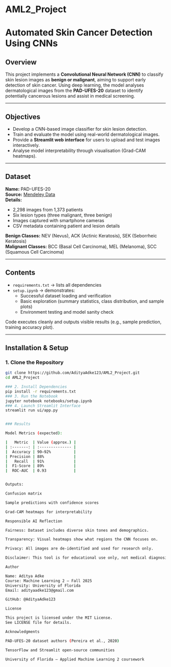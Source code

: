 # AML2_Project
# Automated Skin Cancer Detection Using CNNs

## Overview
This project implements a **Convolutional Neural Network (CNN)** to classify skin lesion images as **benign or malignant**, aiming to support early detection of skin cancer. Using deep learning, the model analyses dermatological images from the **PAD-UFES-20** dataset to identify potentially cancerous lesions and assist in medical screening.

---

## Objectives
- Develop a CNN-based image classifier for skin lesion detection.  
- Train and evaluate the model using real-world dermatological images.  
- Provide a **Streamlit web interface** for users to upload and test images interactively.  
- Analyse model interpretability through visualisation (Grad-CAM heatmaps).

---

## Dataset
**Name:** PAD-UFES-20  
**Source:** [Mendeley Data](https://data.mendeley.com/datasets/zr7vgbcyr2/1)  
**Details:**
- 2,298 images from 1,373 patients  
- Six lesion types (three malignant, three benign)  
- Images captured with smartphone cameras  
- CSV metadata containing patient and lesion details  

**Benign Classes:** NEV (Nevus), ACK (Actinic Keratosis), SEK (Seborrheic Keratosis)  
**Malignant Classes:** BCC (Basal Cell Carcinoma), MEL (Melanoma), SCC (Squamous Cell Carcinoma)

---

## Contents

- `requirements.txt` → lists all dependencies  
- `setup.ipynb` → demonstrates:  
  - Successful dataset loading and verification  
  - Basic exploration (summary statistics, class distribution, and sample plots)  
  - Environment testing and model sanity check  

Code executes cleanly and outputs visible results (e.g., sample prediction, training accuracy plot).

---

## Installation & Setup

### 1. Clone the Repository
```bash
git clone https://github.com/AdityaAdke123/AML2_Project.git
cd AML2_Project

### 2. Install Dependencies
pip install -r requirements.txt
### 3. Run the Notebook
jupyter notebook notebooks/setup.ipynb
### 4. Launch Streamlit Interface
streamlit run ui/app.py


### Results

Model Metrics (expected):

|   Metric  | Value (approx.) |
| :-------: | :-------------- |
|  Accuracy | 90–92%          |
| Precision | 88%             |
|   Recall  | 91%             |
|  F1-Score | 89%             |
|  ROC-AUC  | 0.93            |


Outputs:

Confusion matrix

Sample predictions with confidence scores

Grad-CAM heatmaps for interpretability

Responsible AI Reflection

Fairness: Dataset includes diverse skin tones and demographics.

Transparency: Visual heatmaps show what regions the CNN focuses on.

Privacy: All images are de-identified and used for research only.

Disclaimer: This tool is for educational use only, not medical diagnosis.

Author

Name: Aditya Adke
Course: Machine Learning 2 — Fall 2025
University: University of Florida
Email: adityaadke123@gmail.com

GitHub: @AdityaAdke123

License

This project is licensed under the MIT License.
See LICENSE file for details.

Acknowledgments

PAD-UFES-20 dataset authors (Pereira et al., 2020)

TensorFlow and Streamlit open-source communities

University of Florida — Applied Machine Learning 2 coursework
